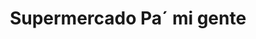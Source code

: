 ---
title: "Supermercado Pa´ mi gente"
url: /comuna-7-robledo/supermercado-pa-mi-gente/
shop: supermercado
---